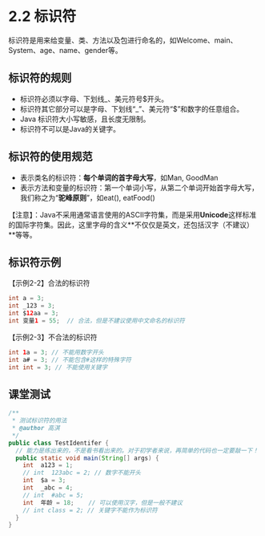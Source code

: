 # 2.2 标识符

​		标识符是用来给变量、类、方法以及包进行命名的，如Welcome、main、System、age、name、gender等。

## 标识符的规则

- 标识符必须以字母、下划线_、美元符号$开头。
- 标识符其它部分可以是字母、下划线“_”、美元符“$”和数字的任意组合。
- Java 标识符大小写敏感，且长度无限制。
- 标识符不可以是Java的关键字。

## 标识符的使用规范

- 表示类名的标识符：**每个单词的首字母大写**，如Man, GoodMan
- 表示方法和变量的标识符：第一个单词小写，从第二个单词开始首字母大写，我们称之为“**驼峰原则**”，如eat(), eatFood()

​	【注意】：Java不采用通常语言使用的ASCII字符集，而是采用**Unicode**这样标准的国际字符集。因此，这里字母的含义**不仅仅是英文，还包括汉字（不建议）**等等。

## 标识符示例

【示例2-2】合法的标识符

```java
int a = 3;
int _123 = 3;
int $12aa = 3;
int 变量1 = 55;  // 合法，但是不建议使用中文命名的标识符
```

【示例2-3】不合法的标识符

```java
int 1a = 3; // 不能用数字开头
int a# = 3; // 不能包含#这样的特殊字符
int int = 3; // 不能使用关键字
```

## 课堂测试

```java
/**
 * 测试标识符的用法
 * @author 高淇
 */
public class TestIdentifer {
  // 能力是练出来的，不是看书看出来的。对于初学者来说，再简单的代码也一定要敲一下！
  public static void main(String[] args) {
    int  a123 = 1;
    // int  123abc = 2; // 数字不能开头
    int  $a = 3;
    int  _abc = 4;
    // int  #abc = 5;
    int  年龄 = 18;    // 可以使用汉字，但是一般不建议
    // int class = 2; // 关键字不能作为标识符
  }
}
```
